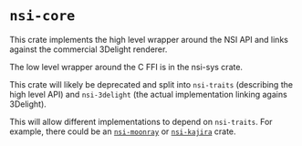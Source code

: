 # `nsi-core`

This crate implements the high level wrapper around the NSI API and
links against the commercial 3Delight renderer.

The low level wrapper around the C FFI is in the nsi-sys crate.

This crate will likely be deprecated and split into `nsi-traits`
(describing the high level API) and `nsi-3delight` (the actual
implementation linking agains 3Delight).

This will allow different implementations to depend on `nsi-traits`.
For example, there could be an [`nsi-moonray`](https://github.com/dreamworksanimation/openmoonray)
or [`nsi-kajira`](https://github.com/EmbarkStudios/kajiya)
crate.
